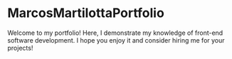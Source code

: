 # MarcosMartilottaPortfolio
Welcome to my portfolio! Here, I demonstrate my knowledge of front-end software development. I hope you enjoy it and consider hiring me for your projects!
